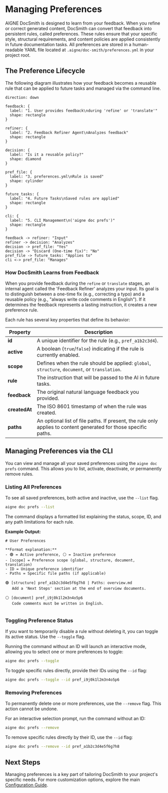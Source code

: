 # Managing Preferences

AIGNE DocSmith is designed to learn from your feedback. When you refine or correct generated content, DocSmith can convert that feedback into persistent rules, called preferences. These rules ensure that your specific style, structural requirements, and content policies are applied consistently in future documentation tasks. All preferences are stored in a human-readable YAML file located at `.aigne/doc-smith/preferences.yml` in your project root.

## The Preference Lifecycle

The following diagram illustrates how your feedback becomes a reusable rule that can be applied to future tasks and managed via the command line.

```d2 The Preference Lifecycle
direction: down

feedback: {
  label: "1. User provides feedback\nduring 'refine' or 'translate'"
  shape: rectangle
}

refiner: {
  label: "2. Feedback Refiner Agent\nAnalyzes feedback"
  shape: rectangle
}

decision: {
  label: "Is it a reusable policy?"
  shape: diamond
}

pref_file: {
  label: "3. preferences.yml\nRule is saved"
  shape: cylinder
}

future_tasks: {
  label: "4. Future Tasks\nSaved rules are applied"
  shape: rectangle
}

cli: {
  label: "5. CLI Management\n('aigne doc prefs')"
  shape: rectangle
}

feedback -> refiner: "Input"
refiner -> decision: "Analyzes"
decision -> pref_file: "Yes"
decision -> "Discard (One-time fix)": "No"
pref_file -> future_tasks: "Applies to"
cli <-> pref_file: "Manages"

```

### How DocSmith Learns from Feedback

When you provide feedback during the `refine` or `translate` stages, an internal agent called the 'Feedback Refiner' analyzes your input. Its goal is to distinguish between a one-time fix (e.g., correcting a typo) and a reusable policy (e.g., "always write code comments in English"). If it determines the feedback represents a lasting instruction, it creates a new preference rule.

Each rule has several key properties that define its behavior:

| Property | Description |
|---|---|
| **id** | A unique identifier for the rule (e.g., `pref_a1b2c3d4`). |
| **active** | A boolean (`true`/`false`) indicating if the rule is currently enabled. |
| **scope** | Defines when the rule should be applied: `global`, `structure`, `document`, or `translation`. |
| **rule** | The instruction that will be passed to the AI in future tasks. |
| **feedback** | The original natural language feedback you provided. |
| **createdAt** | The ISO 8601 timestamp of when the rule was created. |
| **paths** | An optional list of file paths. If present, the rule only applies to content generated for those specific paths. |

## Managing Preferences via the CLI

You can view and manage all your saved preferences using the `aigne doc prefs` command. This allows you to list, activate, deactivate, or permanently remove rules.

### Listing All Preferences

To see all saved preferences, both active and inactive, use the `--list` flag.

```bash List all preferences icon=lucide:terminal
aigne doc prefs --list
```

The command displays a formatted list explaining the status, scope, ID, and any path limitations for each rule.

**Example Output:**

```text Example Output icon=lucide:clipboard-list
# User Preferences

**Format explanation:**
- 🟢 = Active preference, ⚪ = Inactive preference
- [scope] = Preference scope (global, structure, document, translation)
- ID = Unique preference identifier
- Paths = Specific file paths (if applicable)

🟢 [structure] pref_a1b2c3d4e5f6g7h8 | Paths: overview.md
   Add a 'Next Steps' section at the end of overview documents.
 
⚪ [document] pref_i9j0k1l2m3n4o5p6
   Code comments must be written in English.
 
```

### Toggling Preference Status

If you want to temporarily disable a rule without deleting it, you can toggle its active status. Use the `--toggle` flag.

Running the command without an ID will launch an interactive mode, allowing you to select one or more preferences to toggle:

```bash Toggle preferences interactively icon=lucide:terminal
aigne doc prefs --toggle
```

To toggle specific rules directly, provide their IDs using the `--id` flag:

```bash Toggle a specific preference icon=lucide:terminal
aigne doc prefs --toggle --id pref_i9j0k1l2m3n4o5p6
```

### Removing Preferences

To permanently delete one or more preferences, use the `--remove` flag. This action cannot be undone.

For an interactive selection prompt, run the command without an ID:

```bash Remove preferences interactively icon=lucide:terminal
aigne doc prefs --remove
```

To remove specific rules directly by their ID, use the `--id` flag:

```bash Remove a specific preference icon=lucide:terminal
aigne doc prefs --remove --id pref_a1b2c3d4e5f6g7h8
```

## Next Steps

Managing preferences is a key part of tailoring DocSmith to your project's specific needs. For more customization options, explore the main [Configuration Guide](./configuration.md).